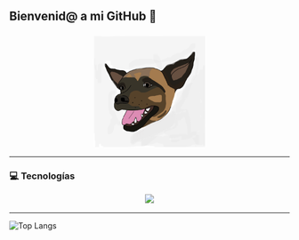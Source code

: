## Bienvenid@ a mi GitHub 👋

### 
<p align="center">
  <img src="https://github.com/ctapazco/ctapazco/blob/main/ruffo_git1.png?raw=true" width="200" />
</p>

<!--
**ctapazco/ctapazco** is a ✨ _special_ ✨ repository because its `README.md` (this file) appears on your GitHub profile.

Here are some ideas to get you started:

- 🔭 I’m currently working on ...
- 🌱 I’m currently learning ...
- 👯 I’m looking to collaborate on ...
- 🤔 I’m looking for help with ...
- 💬 Ask me about ...
- 📫 How to reach me: ...
- 😄 Pronouns: ...
- ⚡ Fun fact: ...
-->
<hr>

### 💻 Tecnologías
<p align="center">
  <a href="https://skillicons.dev">
    <img src="https://skillicons.dev/icons?i=git,css,github,html,java,js,linux,mysql,react,ts,vscode,kubernetes&perline=14" />
  </a>
</p>
<hr>

![Top Langs](https://github-readme-stats.vercel.app/api/top-langs/?username=ctapazco&layout=compact&dark)
